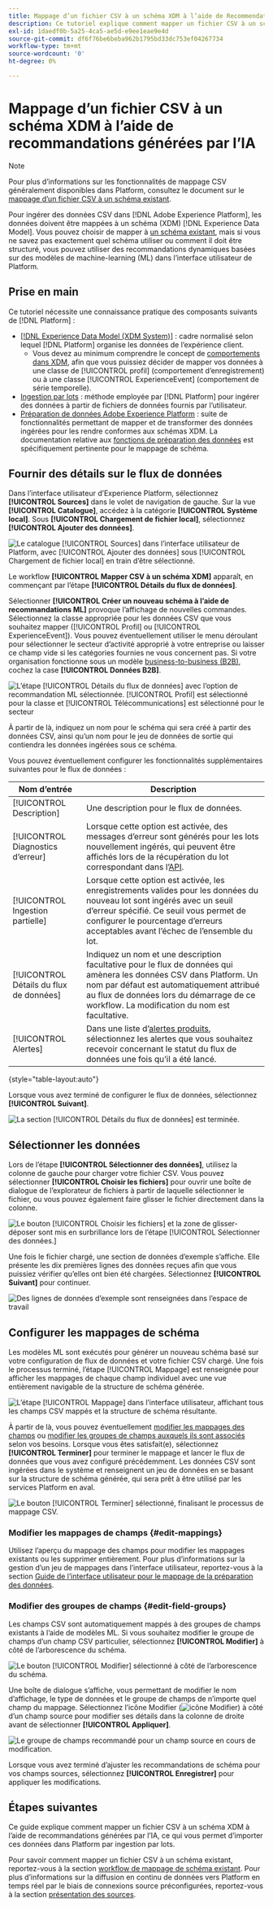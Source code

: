 ```yaml
---
title: Mappage d’un fichier CSV à un schéma XDM à l’aide de Recommendations généré par l’IA
description: Ce tutoriel explique comment mapper un fichier CSV à un schéma XDM à l’aide de recommandations générées par l’IA.
exl-id: 1daedf0b-5a25-4ca5-ae5d-e9ee1eae9e4d
source-git-commit: df6f76be6beba962b1795bd33dc753ef04267734
workflow-type: tm+mt
source-wordcount: '0'
ht-degree: 0%

---
```


# Mappage d’un fichier CSV à un schéma XDM à l’aide de recommandations générées par l’IA

>[!NOTE]
>
>Pour plus d’informations sur les fonctionnalités de mappage CSV généralement disponibles dans Platform, consultez le document sur le [mappage d’un fichier CSV à un schéma existant](./existing-schema.md).

Pour ingérer des données CSV dans [!DNL Adobe Experience Platform], les données doivent être mappées à un schéma (XDM) [!DNL Experience Data Model]. Vous pouvez choisir de mapper à [un schéma existant](./existing-schema.md), mais si vous ne savez pas exactement quel schéma utiliser ou comment il doit être structuré, vous pouvez utiliser des recommandations dynamiques basées sur des modèles de machine-learning (ML) dans l’interface utilisateur de Platform.

## Prise en main

Ce tutoriel nécessite une connaissance pratique des composants suivants de [!DNL Platform] :

* [[!DNL Experience Data Model (XDM System)]](../../../xdm/home.md) : cadre normalisé selon lequel [!DNL Platform] organise les données de l’expérience client.
   * Vous devez au minimum comprendre le concept de [comportements dans XDM](../../../xdm/home.md#data-behaviors), afin que vous puissiez décider de mapper vos données à une classe de [!UICONTROL profil] (comportement d’enregistrement) ou à une classe [!UICONTROL ExperienceEvent] (comportement de série temporelle).
* [Ingestion par lots](../../batch-ingestion/overview.md) : méthode employée par [!DNL Platform] pour ingérer des données à partir de fichiers de données fournis par l’utilisateur.
* [Préparation de données Adobe Experience Platform](../../batch-ingestion/overview.md) : suite de fonctionnalités permettant de mapper et de transformer des données ingérées pour les rendre conformes aux schémas XDM. La documentation relative aux [fonctions de préparation des données](../../../data-prep/functions.md) est spécifiquement pertinente pour le mappage de schéma.

## Fournir des détails sur le flux de données

Dans l’interface utilisateur d’Experience Platform, sélectionnez **[!UICONTROL Sources]** dans le volet de navigation de gauche. Sur la vue **[!UICONTROL Catalogue]**, accédez à la catégorie **[!UICONTROL Système local]**. Sous **[!UICONTROL Chargement de fichier local]**, sélectionnez **[!UICONTROL Ajouter des données]**.

![Le catalogue [!UICONTROL Sources] dans l’interface utilisateur de Platform, avec [!UICONTROL Ajouter des données] sous [!UICONTROL Chargement de fichier local] en train d’être sélectionné.](../../images/tutorials/map-csv-recommendations/local-file-upload.png)

Le workflow **[!UICONTROL Mapper CSV à un schéma XDM]** apparaît, en commençant par l’étape **[!UICONTROL Détails du flux de données]**.

Sélectionner **[!UICONTROL Créer un nouveau schéma à l’aide de recommandations ML]** provoque l’affichage de nouvelles commandes. Sélectionnez la classe appropriée pour les données CSV que vous souhaitez mapper ([!UICONTROL Profil] ou [!UICONTROL ExperienceEvent]). Vous pouvez éventuellement utiliser le menu déroulant pour sélectionner le secteur d’activité approprié à votre entreprise ou laisser ce champ vide si les catégories fournies ne vous concernent pas. Si votre organisation fonctionne sous un modèle [business-to-business (B2B)](../../../xdm/tutorials/relationship-b2b.md), cochez la case **[!UICONTROL Données B2B]**.

![L’étape [!UICONTROL Détails du flux de données] avec l’option de recommandation ML sélectionnée. [!UICONTROL Profil] est sélectionné pour la classe et [!UICONTROL Télécommunications] est sélectionné pour le secteur](../../images/tutorials/map-csv-recommendations/select-class-and-industry.png)

À partir de là, indiquez un nom pour le schéma qui sera créé à partir des données CSV, ainsi qu’un nom pour le jeu de données de sortie qui contiendra les données ingérées sous ce schéma.

Vous pouvez éventuellement configurer les fonctionnalités supplémentaires suivantes pour le flux de données :

| Nom d’entrée | Description |
| --- | --- |
| [!UICONTROL Description] | Une description pour le flux de données. |
| [!UICONTROL Diagnostics d’erreur] | Lorsque cette option est activée, des messages d’erreur sont générés pour les lots nouvellement ingérés, qui peuvent être affichés lors de la récupération du lot correspondant dans l’[API](../../batch-ingestion/api-overview.md). |
| [!UICONTROL Ingestion partielle] | Lorsque cette option est activée, les enregistrements valides pour les données du nouveau lot sont ingérés avec un seuil d’erreur spécifié. Ce seuil vous permet de configurer le pourcentage d’erreurs acceptables avant l’échec de l’ensemble du lot. |
| [!UICONTROL Détails du flux de données] | Indiquez un nom et une description facultative pour le flux de données qui amènera les données CSV dans Platform. Un nom par défaut est automatiquement attribué au flux de données lors du démarrage de ce workflow. La modification du nom est facultative. |
| [!UICONTROL Alertes] | Dans une liste d’[alertes produits](../../../observability/alerts/overview.md), sélectionnez les alertes que vous souhaitez recevoir concernant le statut du flux de données une fois qu’il a été lancé. |

{style="table-layout:auto"}

Lorsque vous avez terminé de configurer le flux de données, sélectionnez **[!UICONTROL Suivant]**.

![La section [!UICONTROL Détails du flux de données] est terminée.](../../images/tutorials/map-csv-recommendations/dataflow-detail-complete.png)

## Sélectionner les données

Lors de l’étape **[!UICONTROL Sélectionner des données]**, utilisez la colonne de gauche pour charger votre fichier CSV. Vous pouvez sélectionner **[!UICONTROL Choisir les fichiers]** pour ouvrir une boîte de dialogue de l’explorateur de fichiers à partir de laquelle sélectionner le fichier, ou vous pouvez également faire glisser le fichier directement dans la colonne.

![Le bouton [!UICONTROL Choisir les fichiers] et la zone de glisser-déposer sont mis en surbrillance lors de l’étape [!UICONTROL Sélectionner des données.]](../../images/tutorials/map-csv-recommendations/upload-files.png)

Une fois le fichier chargé, une section de données d’exemple s’affiche. Elle présente les dix premières lignes des données reçues afin que vous puissiez vérifier qu’elles ont bien été chargées. Sélectionnez **[!UICONTROL Suivant]** pour continuer.

![Des lignes de données d’exemple sont renseignées dans l’espace de travail](../../images/tutorials/map-csv-recommendations/data-uploaded.png)

## Configurer les mappages de schéma

Les modèles ML sont exécutés pour générer un nouveau schéma basé sur votre configuration de flux de données et votre fichier CSV chargé. Une fois le processus terminé, l’étape [!UICONTROL Mappage] est renseignée pour afficher les mappages de chaque champ individuel avec une vue entièrement navigable de la structure de schéma générée.

![L’étape [!UICONTROL Mappage] dans l’interface utilisateur, affichant tous les champs CSV mappés et la structure de schéma résultante.](../../images/tutorials/map-csv-recommendations/schema-generated.png)

À partir de là, vous pouvez éventuellement [modifier les mappages des champs](#edit-mappings) ou [modifier les groupes de champs auxquels ils sont associés](#edit-schema) selon vos besoins. Lorsque vous êtes satisfait(e), sélectionnez **[!UICONTROL Terminer]** pour terminer le mappage et lancer le flux de données que vous avez configuré précédemment. Les données CSV sont ingérées dans le système et renseignent un jeu de données en se basant sur la structure de schéma générée, qui sera prêt à être utilisé par les services Platform en aval.

![Le bouton [!UICONTROL Terminer] sélectionné, finalisant le processus de mappage CSV.](../../images/tutorials/map-csv-recommendations/finish-mapping.png)

### Modifier les mappages de champs {#edit-mappings}

Utilisez l’aperçu du mappage des champs pour modifier les mappages existants ou les supprimer entièrement. Pour plus d’informations sur la gestion d’un jeu de mappages dans l’interface utilisateur, reportez-vous à la section [Guide de l’interface utilisateur pour le mappage de la préparation des données](../../../data-prep/ui/mapping.md#mapping-interface).

### Modifier des groupes de champs {#edit-field-groups}

Les champs CSV sont automatiquement mappés à des groupes de champs existants à l’aide de modèles ML. Si vous souhaitez modifier le groupe de champs d’un champ CSV particulier, sélectionnez **[!UICONTROL Modifier]** à côté de l’arborescence du schéma.

![Le bouton [!UICONTROL Modifier] sélectionné à côté de l’arborescence du schéma.](../../images/tutorials/map-csv-recommendations/edit-schema-structure.png)

Une boîte de dialogue s’affiche, vous permettant de modifier le nom d’affichage, le type de données et le groupe de champs de n’importe quel champ du mappage. Sélectionnez l’icône Modifier (![icône Modifier](../../images/tutorials/map-csv-recommendations/edit-icon.png)) à côté d’un champ source pour modifier ses détails dans la colonne de droite avant de sélectionner **[!UICONTROL Appliquer]**.

![Le groupe de champs recommandé pour un champ source en cours de modification.](../../images/tutorials/map-csv-recommendations/select-schema-field.png)

Lorsque vous avez terminé d’ajuster les recommandations de schéma pour vos champs sources, sélectionnez **[!UICONTROL Enregistrer]** pour appliquer les modifications.

## Étapes suivantes

Ce guide explique comment mapper un fichier CSV à un schéma XDM à l’aide de recommandations générées par l’IA, ce qui vous permet d’importer ces données dans Platform par ingestion par lots.

Pour savoir comment mapper un fichier CSV à un schéma existant, reportez-vous à la section [workflow de mappage de schéma existant](./existing-schema.md). Pour plus d’informations sur la diffusion en continu de données vers Platform en temps réel par le biais de connexions source préconfigurées, reportez-vous à la section [présentation des sources](../../../sources/home.md).

